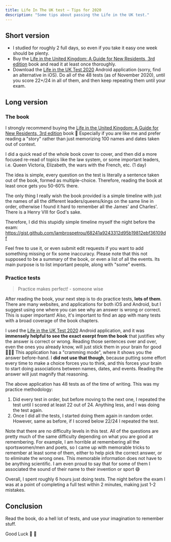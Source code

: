 ```yaml
---
title: Life In The UK test — Tips for 2020
description: "Some tips about passing the Life in the UK test."
---
```


## Short version

- I studied for roughly 2 full days, so even if you take it easy one week should be plenty.
- Buy the [Life in the United Kingdom: A Guide for New Residents, 3rd edition](https://smile.amazon.co.uk/dp/B00OYTAXYQ) book and read it at least once thoroughly.
- Download the [Life in the UK Test 2020](https://play.google.com/store/apps/details?id=com.bubblingiso.LifeintheUKTest) Android application (sorry, find an alternative in iOS). Do all of the 48 tests (as of November 2020), until you score 22+/24 in all of them, and then keep repeating them until your exam.

## Long version

### The book

I strongly recommend buying the [Life in the United Kingdom: A Guide for New Residents, 3rd edition](https://smile.amazon.co.uk/dp/B00OYTAXYQ) book 📖 Especially if you are like me and prefer reading a "story" rather than just memorizing 100 names and dates taken out of context.

I did a quick read of the whole book cover to cover, and then did a more focused re-read of topics like the law system, or some important leaders, i.e. Queen Victoria, Elizabeth, the wars with the French, etc. (1 day)

The idea is simple, every question on the test is literally a sentence taken out of the book, formed as multiple-choice. Therefore, reading the book at least once gets you 50-60% there.

The only thing I really wish the book provided is a simple timeline with just the names of all the different leaders/queens/kings on the same line in order, otherwise I found it hard to remember all the James' and Charles'. There is a Henry VIII for God's sake.

Therefore, I did this stupidly simple timeline myself the night before the exam: https://gist.github.com/lambrospetrou/68241a9243312d95b19812ebf36109df

Feel free to use it, or even submit edit requests if you want to add something missing or fix some inaccuracy. Please note that this not supposed to be a summary of the book, or even a list of all the events. Its main purpose is to list important people, along with "some" events.

### Practice tests

> Practice makes perfect! - someone wise

After reading the book, your next step is to do practice tests, **lots of them**. There are many websites, and applications for both iOS and Android, but I suggest using one where you can see why an answer is wrong or correct. This is super important! Also, it's important to find an app with many tests with a broad coverage of the book chapters.

I used the [Life in the UK Test 2020](https://play.google.com/store/apps/details?id=com.bubblingiso.LifeintheUKTest) Android application, and it was **immensely helpful to see the exact exerpt from the book** that justifies why the answer is correct or wrong. Reading those sentences over and over, even the ones you already know, will just stick them in your brain for good 🏋🏽‍♀️ This application has a "cramming mode", where it shows you the answer before-hand. I **did not use that though**, because putting some effort every time to make a choice forces you to think, and this forces your brain to start doing associations between names, dates, and events. Reading the answer will just magnify that reasoning.

The above application has 48 tests as of the time of writing. This was my practice methodology:
1. Did every test in order, but before moving to the next one, I repeated the test until I scored at least 22 out of 24. Anything less, and I was doing the test again.
2. Once I did all the tests, I started doing them again in random order. However, same as before, if I scored below 22/24 I repeated the test.

Note that there are no difficulty levels in this test. All of the questions are pretty much of the same difficulty depending on what you are good at remembering. For example, I am horrible at remembering all the sportswomen/men and poets, so I came up with memorable tricks to remember at least some of them, either to help pick the correct answer, or to eliminate the wrong ones. This memorable information does not have to be anything scientific. I am even proud to say that for some of them I associated the sound of their name to their invention or sport 😅

Overall, I spent roughly 6 hours just doing tests. The night before the exam I was at a point of completing a full test within 2 minutes, making just 1-2 mistakes.

## Conclusion

Read the book, do a hell lot of tests, and use your imagination to remember stuff.

Good Luck 🥳 🙌
